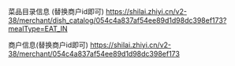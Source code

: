 <!--
 * @Author: your name
 * @Date: 2021-04-09 11:50:09
 * @LastEditTime: 2021-05-17 13:59:58
 * @LastEditors: Please set LastEditors
 * @Description: In User Settings Edit
 * @FilePath: /newCreawling/时来/README.md
-->




菜品目录信息 (替换商户id即可)
https://shilai.zhiyi.cn/v2-38/merchant/dish_catalog/054c4a837af54ee89d1d98dc398ef173?mealType=EAT_IN

商户信息(替换商户id即可)
https://shilai.zhiyi.cn/v2-38/merchant/054c4a837af54ee89d1d98dc398ef173